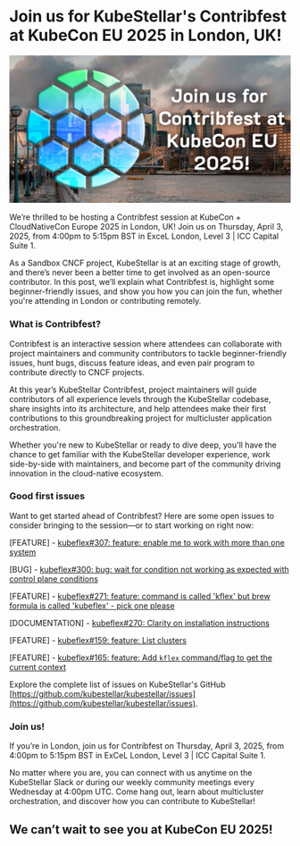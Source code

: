 # Join us for KubeStellar's Contribfest at KubeCon EU 2025 in London, UK!

![KubeStellar Contribfest KubeCon EU 2025 London, UK](./contribfest-2025.jpg)

We’re thrilled to be hosting a Contribfest session at KubeCon + CloudNativeCon Europe 2025 in London, UK! Join us on Thursday, April 3, 2025, from 4:00pm to 5:15pm BST in ExceL London, Level 3 | ICC Capital Suite 1.

As a Sandbox CNCF project, KubeStellar is at an exciting stage of growth, and there’s never been a better time to get involved as an open-source contributor. In this post, we’ll explain what Contribfest is, highlight some beginner-friendly issues, and show you how you can join the fun, whether you're attending in London or contributing remotely.

### What is Contribfest?
Contribfest is an interactive session where attendees can collaborate with project maintainers and community contributors to tackle beginner-friendly issues, hunt bugs, discuss feature ideas, and even pair program to contribute directly to CNCF projects.

At this year’s KubeStellar Contribfest, project maintainers will guide contributors of all experience levels through the KubeStellar codebase, share insights into its architecture, and help attendees make their first contributions to this groundbreaking project for multicluster application orchestration.

Whether you're new to KubeStellar or ready to dive deep, you'll have the chance to get familiar with the KubeStellar developer experience, work side-by-side with maintainers, and become part of the community driving innovation in the cloud-native ecosystem.

### Good first issues
Want to get started ahead of Contribfest? Here are some open issues to consider bringing to the session—or to start working on right now:

[FEATURE] - [kubeflex#307: feature: enable me to work with more than one system](https://github.com/kubestellar/kubeflex/issues/307)

[BUG] - [kubeflex#300: bug: wait for condition not working as expected with control plane conditions](https://github.com/kubestellar/kubeflex/issues/300)

[FEATURE] - [kubeflex#271: feature: command is called 'kflex' but brew formula is called 'kubeflex' - pick one please](https://github.com/kubestellar/kubeflex/issues/271)

[DOCUMENTATION] - [kubeflex#270: Clarity on installation instructions](https://github.com/kubestellar/kubeflex/issues/270)

[FEATURE] - [kubeflex#159: feature: List clusters](https://github.com/kubestellar/kubeflex/issues/159)

[FEATURE] - [kubeflex#165: feature: Add `kflex` command/flag to get the current context](https://github.com/kubestellar/kubeflex/issues/165)

Explore the complete list of issues on KubeStellar's GitHub [https://github.com/kubestellar/kubestellar/issues](https://github.com/kubestellar/kubestellar/issues).

### Join us!
If you’re in London, join us for Contribfest on Thursday, April 3, 2025, from 4:00pm to 5:15pm BST in ExCeL London, Level 3 | ICC Capital Suite 1.

No matter where you are, you can connect with us anytime on the KubeStellar Slack or during our weekly community meetings every Wednesday at 4:00pm UTC. Come hang out, learn about multicluster orchestration, and discover how you can contribute to KubeStellar!

## We can’t wait to see you at KubeCon EU 2025!
